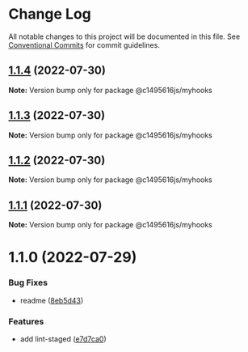 # Change Log

All notable changes to this project will be documented in this file.
See [Conventional Commits](https://conventionalcommits.org) for commit guidelines.

## [1.1.4](https://github.com/c1495616js/jerry-fe-library/compare/@c1495616js/myhooks@1.1.3...@c1495616js/myhooks@1.1.4) (2022-07-30)

**Note:** Version bump only for package @c1495616js/myhooks





## [1.1.3](https://github.com/c1495616js/jerry-fe-library/compare/@c1495616js/myhooks@1.1.2...@c1495616js/myhooks@1.1.3) (2022-07-30)

**Note:** Version bump only for package @c1495616js/myhooks





## [1.1.2](https://github.com/c1495616js/jerry-fe-library/compare/@c1495616js/myhooks@1.1.1...@c1495616js/myhooks@1.1.2) (2022-07-30)

**Note:** Version bump only for package @c1495616js/myhooks





## [1.1.1](https://github.com/c1495616js/jerry-fe-library/compare/@c1495616js/myhooks@1.1.0...@c1495616js/myhooks@1.1.1) (2022-07-30)

**Note:** Version bump only for package @c1495616js/myhooks





# 1.1.0 (2022-07-29)


### Bug Fixes

* readme ([8eb5d43](https://github.com/c1495616js/jerry-fe-library/commit/8eb5d436b7df2b21df9c6d198dada2dc5096ce78))


### Features

* add lint-staged ([e7d7ca0](https://github.com/c1495616js/jerry-fe-library/commit/e7d7ca02366321f602e6f10315be12fc6c2cd171))
